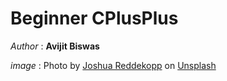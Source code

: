 # Beginner CPlusPlus

_Author_ : **Avijit Biswas**

_image_ : Photo by <a href="https://unsplash.com/@joshuaryanphoto?utm_source=unsplash&utm_medium=referral&utm_content=creditCopyText">Joshua Reddekopp</a> on <a href="https://unsplash.com/s/photos/coding?utm_source=unsplash&utm_medium=referral&utm_content=creditCopyText">Unsplash</a>
